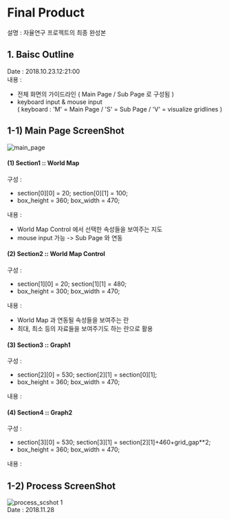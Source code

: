 # Final Product  
설명 : 자율연구 프로젝트의 최종 완성본  
  
## 1. Baisc Outline  
Date : 2018.10.23.12:21:00  
내용 :  
  - 전체 화면의 가이드라인 ( Main Page / Sub Page 로 구성됨 )  
  - keyboard input & mouse input  
  ( keyboard : 'M' = Main Page / 'S' = Sub Page / 'V' = visualize gridlines )  
  
## 1-1) Main Page ScreenShot
![main_page](https://user-images.githubusercontent.com/42968884/47333610-7f240f00-d6be-11e8-812a-bb090a400906.JPG)  
#### (1) Section1 :: World Map  
구성 :  
- section[0][0] = 20; section[0][1] = 100;  
- box_height = 360; box_width = 470;  

내용 :  
- World Map Control 에서 선택한 속성들을 보여주는 지도  
- mouse input 가능 -> Sub Page 와 연동  

#### (2) Section2 :: World Map Control  
구성 :  
- section[1][0] = 20; section[1][1] = 480;  
- box_height = 300; box_width = 470;  

내용 :  
- World Map 과 연동될 속성들을 보여주는 란  
- 최대, 최소 등의 자료들을 보여주기도 하는 란으로 활용   

#### (3) Section3 :: Graph1  
구성 :  
- section[2][0] = 530; section[2][1] = section[0][1];  
- box_height = 360; box_width = 470;  

내용 :  

#### (4) Section4 :: Graph2  
구성 :  
- section[3][0] = 530; section[3][1] = section[2][1]+460+grid_gap**2;  
- box_height = 360; box_width = 470;  

내용 :  

## 1-2) Process ScreenShot  
![process_scshot 1](https://user-images.githubusercontent.com/42968884/49132295-19f7b500-f31f-11e8-8e4b-7c624d2562dc.JPG)  
Date : 2018.11.28  
